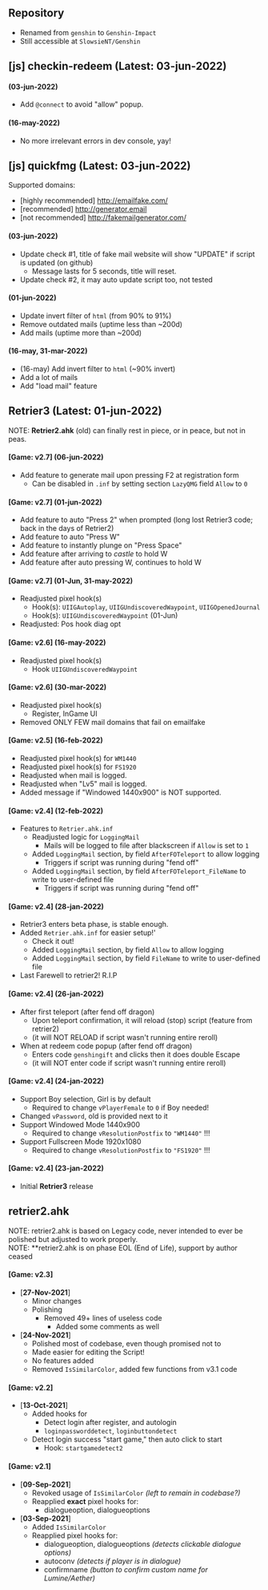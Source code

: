 ## Repository
- Renamed from `genshin` to `Genshin-Impact`
- Still accessible at `SlowsieNT/Genshin`
## [js] checkin-redeem (Latest: 03-jun-2022)
#### (03-jun-2022)
- Add `@connect` to avoid "allow" popup.
#### (16-may-2022)
- No more irrelevant errors in dev console, yay!
## [js] quickfmg (Latest: 03-jun-2022)
Supported domains:
- [highly recommended] http://emailfake.com/
- [recommended] http://generator.email
- [not recommended] http://fakemailgenerator.com/
#### (03-jun-2022)
- Update check #1, title of fake mail website will show "UPDATE" if script is updated (on github)
  - Message lasts for 5 seconds, title will reset.
- Update check #2, it may auto update script too, not tested
#### (01-jun-2022)
- Update invert filter of `html` (from 90% to 91%)
- Remove outdated mails (uptime less than ~200d)
- Add mails (uptime more than ~200d)
#### (16-may, 31-mar-2022)
- (16-may) Add invert filter to `html` (~90% invert)
- Add a lot of mails
- Add "load mail" feature
## Retrier3 (Latest: 01-jun-2022)
NOTE:
**Retrier2.ahk** (old) can finally rest in piece, or in peace, but not in peas.<br>
#### [Game: **v2.7**] (06-jun-2022)
- Add feature to generate mail upon pressing F2 at registration form
  - Can be disabled in `.inf` by setting section `LazyQMG` field `Allow` to `0`
#### [Game: **v2.7**] (01-jun-2022)
- Add feature to auto "Press 2" when prompted (long lost Retrier3 code; back in the days of Retrier2)
- Add feature to auto "Press W"
- Add feature to instantly plunge on "Press Space"
- Add feature after arriving to *castle* to hold W
- Add feature after auto pressing W, continues to hold W
#### [Game: **v2.7**] (01-Jun, 31-may-2022)
- Readjusted pixel hook(s)
  - Hook(s): `UIIGAutoplay`, `UIIGUndiscoveredWaypoint`, `UIIGOpenedJournal`
  - Hook(s): `UIIGUndiscoveredWaypoint` (01-Jun)
- Readjusted: Pos hook diag opt
#### [Game: **v2.6**] (16-may-2022)
- Readjusted pixel hook(s)
  - Hook `UIIGUndiscoveredWaypoint`
#### [Game: **v2.6**] (30-mar-2022)
- Readjusted pixel hook(s)
  - Register, InGame UI
- Removed ONLY FEW mail domains that fail on emailfake
#### [Game: **v2.5**] (16-feb-2022)
- Readjusted pixel hook(s) for `WM1440`
- Readjusted pixel hook(s) for `FS1920`
- Readjusted when mail is logged.
- Readjusted when "Lv5" mail is logged.
- Added message if "Windowed 1440x900" is NOT supported.
#### [Game: **v2.4**] (12-feb-2022)
- Features to `Retrier.ahk.inf`
  - Readjusted logic for `LoggingMail`
    - Mails will be logged to file after blackscreen if `Allow` is set to `1`
  - Added `LoggingMail` section, by field `AfterFOTeleport` to allow logging
    - Triggers if script was running during "fend off"
  - Added `LoggingMail` section, by field `AfterFOTeleport_FileName` to write to user-defined file
    - Triggers if script was running during "fend off"
#### [Game: **v2.4**] (28-jan-2022)
- Retrier3 enters beta phase, is stable enough.
- Added `Retrier.ahk.inf` for easier setup!'
  - Check it out!
  - Added `LoggingMail` section, by field `Allow` to allow logging
  - Added `LoggingMail` section, by field `FileName` to write to user-defined file
- Last Farewell to retrier2! R.I.P
#### [Game: **v2.4**] (26-jan-2022)
- After first teleport (after fend off dragon)
  - Upon teleport confirmation, it will reload (stop) script (feature from retrier2)
  - (it will NOT RELOAD if script wasn't running entire reroll)
- When at redeem code popup (after fend off dragon)
  - Enters code `genshingift` and clicks then it does double Escape
  - (it will NOT enter code if script wasn't running entire reroll)
#### [Game: **v2.4**] (24-jan-2022)
- Support Boy selection, Girl is by default
  - Required to change `vPlayerFemale` to `0` if Boy needed!
- Changed `vPassword`, old is provided next to it
- Support Windowed Mode 1440x900
  - Required to change `vResolutionPostfix` to `"WM1440"` !!!
- Support Fullscreen Mode 1920x1080
  - Required to change `vResolutionPostfix` to `"FS1920"` !!!
#### [Game: **v2.4**] (23-jan-2022)
- Initial **Retrier3** release



## retrier2.ahk
NOTE: retrier2.ahk is based on Legacy code, never intended to ever be polished but adjusted to work properly.<br>
NOTE: **retrier2.ahk is on phase EOL (End of Life), support by author ceased<br>
#### [Game: **v2.3**]
- [**27-Nov-2021**]
  - Minor changes
  - Polishing
    - Removed 49+ lines of useless code
      - Added some comments as well
- [**24-Nov-2021**]
  - Polished most of codebase, even though promised not to
  - Made easier for editing the Script!
  - No features added
  - Removed `IsSimilarColor`, added few functions from v3.1 code
#### [Game: **v2.2**]
- [**13-Oct-2021**]
  - Added hooks for
    - Detect login after register, and autologin
    - `loginpassworddetect`, `loginbuttondetect`
  - Detect login success "start game," then auto click to start
    - Hook: `startgamedetect2`
#### [Game: **v2.1**]
- [**09-Sep-2021**]
  - Revoked usage of `IsSimilarColor` *(left to remain in codebase?)*
  - Reapplied **exact** pixel hooks for:
    - dialogueoption, dialogueoptions
- [**03-Sep-2021**]
  - Added `IsSimilarColor`
  - Reapplied pixel hooks for:
    - dialogueoption, dialogueoptions *(detects clickable dialogue options)*
    - autoconv *(detects if player is in dialogue)*
    - confirmname *(button to confirm custom name for Lumine/Aether)*
